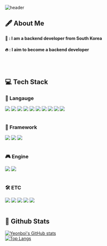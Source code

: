 <div>
<!--Header-->

![header](https://capsule-render.vercel.app/api?type=waving&color=gradient&height=300&section=header&text=Welcome%20To%20My%20Github)

</div>

<div>
<!--Body-->

## 🖋 About Me
#### 🙋 : I am a backend developer from South Korea
#### 🔥 : I aim to become a backend developer
<br/>
<br/>

## 💻 Tech Stack
### 📄 Langauge
  <!--Java-->
  <img src="https://img.shields.io/badge/java-007396?style=for-the-badge&logo=java&logoColor=white">
  <!--JavaScript-->
  <img src="https://img.shields.io/badge/JavaScript-F7DF1E?style=for-the-badge&logo=JavaScript&logoColor=white"/>
  <!--HTML5-->
  <img src="https://img.shields.io/badge/HTML5-E34F26?style=for-the-badge&logo=HTML5&logoColor=white"/>
  <!--CSS-->
  <img src="https://img.shields.io/badge/CSS3-1572B6?style=for-the-badge&logo=CSS3&logoColor=white"/>
  <!--Kotlin-->
  <img src="https://img.shields.io/badge/Kotlin-7F52FF?style=for-the-badge&logo=kotlin&logoColor=white"/>
  <!--C-->
  <img src="https://img.shields.io/badge/C-A8B9CC?style=for-the-badge&logo=c&logoColor=white"/>
  <!--C#-->
  <img src="https://img.shields.io/badge/csharp-58CC02?style=for-the-badge&logo=csharp&logoColor=white"/>
  <!--C++-->
  <img src="https://img.shields.io/badge/C++-00599C?style=for-the-badge&logo=cplusplus&logoColor=white"/>
  <!--Python-->
  <img src="https://img.shields.io/badge/Python-3776AB?style=for-the-badge&logo=Python&logoColor=white"/>
  <!--Arduino-->
  <img src="https://img.shields.io/badge/Arduino-00878F?style=for-the-badge&logo=arduino&logoColor=white"/>
  
<br>
<br>

### 📁 Framework
  <!--Spring-->
  <img src="https://img.shields.io/badge/spring-6DB33F?style=for-the-badge&logo=spring&logoColor=white"/>
  <!--React-->
  <img src="https://img.shields.io/badge/react-61DAFB?style=for-the-badge&logo=react&logoColor=white"/>
  <!--Jupyter-->
  <img src="https://img.shields.io/badge/jupyter-F37626?style=for-the-badge&logo=jupyter&logoColor=white"/>

<br>
<br>

### 🎮 Engine
  <!--Unity-->
  <img src="https://img.shields.io/badge/unity-002244?style=for-the-badge&logo=unity&logoColor=white"/>
  <!--Unreal-->
  <img src="https://img.shields.io/badge/unrealengine-0E1128?style=for-the-badge&logo=unrealengine&logoColor=white"/>

<br>
<br>

### 🛠 ETC
  <!--AWS-->
  <img src="https://img.shields.io/badge/amazonwebservices-232F3E.svg?style=for-the-badge&logo=amazonwebservices&logoColor=white"/>
  <!--Git-->
  <img src="https://img.shields.io/badge/git-F05033.svg?style=for-the-badge&logo=git&logoColor=white"/>
  <!--Github-->
  <img src="https://img.shields.io/badge/github-181717.svg?style=for-the-badge&logo=github&logoColor=white"/>
  <!--Notion-->
  <img src="https://img.shields.io/badge/Notion-F3F3F3.svg?style=for-the-badge&logo=notion&logoColor=black"/>
  <!--Slack-->
  <img src="https://img.shields.io/badge/slack-4A154B.svg?style=for-the-badge&logo=slack&logoColor=white"/>

<br/>
<br/>

## 🤔 Github Stats
[![Yeonboi's GitHub stats](https://github-readme-stats.vercel.app/api?username=SeokYeongeol)](https://github.com/anuraghazra/github-readme-stats)
<br/>
[![Top Langs](https://github-readme-stats.vercel.app/api/top-langs/?username=SeokYeongeol)](https://github.com/anuraghazra/github-readme-stats)

</div>
